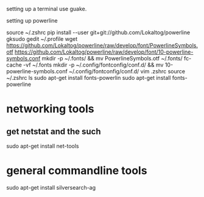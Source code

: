
setting up a terminal
use guake.


setting up powerline 

source ~/.zshrc
pip install --user git+git://github.com/Lokaltog/powerline
gksudo gedit ~/.profile
wget https://github.com/Lokaltog/powerline/raw/develop/font/PowerlineSymbols.otf https://github.com/Lokaltog/powerline/raw/develop/font/10-powerline-symbols.conf
mkdir -p ~/.fonts/ && mv PowerlineSymbols.otf ~/.fonts/
fc-cache -vf ~/.fonts
mkdir -p ~/.config/fontconfig/conf.d/ && mv 10-powerline-symbols.conf ~/.config/fontconfig/conf.d/
vim .zshrc
source ~/.zshrc
ls
sudo apt-get install fonts-powerlin
sudo apt-get install fonts-powerline


# networking tools
## get netstat and the such
sudo apt-get install net-tools


# general commandline tools
sudo apt-get install silversearch-ag
